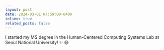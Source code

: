 ```yaml
---
layout: post
date: 2024-03-01 07:59:00-0400
inline: true
related_posts: false
---
```


I started my MS degree in the Human-Centered Computing Systems Lab at Seoul National University! :sparkles: :smile:
